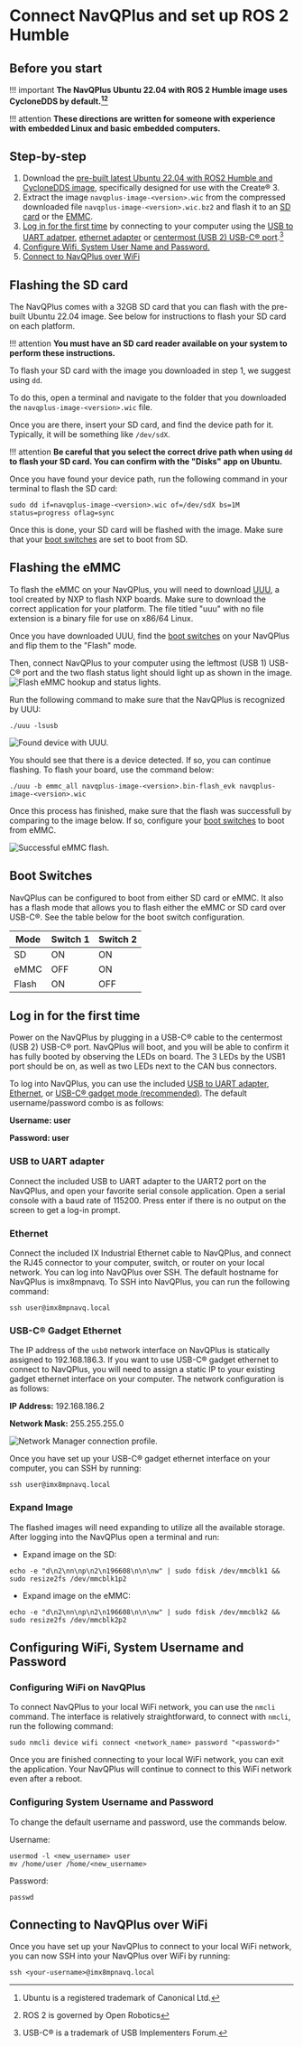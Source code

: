 # Connect NavQPlus and set up ROS 2 Humble

## Before you start
!!! important
    **The NavQPlus Ubuntu 22.04 with ROS 2 Humble image uses CycloneDDS by default.[^1][^3]**

!!! attention
    **These directions are written for someone with experience with embedded Linux and basic embedded computers.**

## Step-by-step
 
1. Download the [pre-built latest Ubuntu 22.04 with ROS2 Humble and CycloneDDS image](https://github.com/rudislabs/navqplus-create3-images/releases/latest), specifically designed for use with the Create® 3.
2. Extract the image `navqplus-image-<version>.wic` from the compressed downloaded file `navqplus-image-<version>.wic.bz2` and flash it to an [SD card](#flashing-the-sd-card) or the [EMMC](#flashing-the-emmc).
3. [Log in for the first time](#log-in-for-the-first-time) by connecting to your computer using the [USB to UART adatper](#usb-to-uart-adapter), [ethernet adapter](#ethernet) or [centermost (USB 2) USB-C® port](#usb-c-gadget-ethernet).[^2]
4. [Configure Wifi, System User Name and Password.](#configuring-wifi-system-username-and-password)
5. [Connect to NavQPlus over WiFi](#connecting-to-navqplus-over-wifi)

## Flashing the SD card
The NavQPlus comes with a 32GB SD card that you can flash with the pre-built Ubuntu 22.04 image. See below for instructions to flash your SD card on each platform.

!!! attention
    **You must have an SD card reader available on your system to perform these instructions.**

To flash your SD card with the image you downloaded in step 1, we suggest using `dd`.

To do this, open a terminal and navigate to the folder that you downloaded the `navqplus-image-<version>.wic` file.

Once you are there, insert your SD card, and find the device path for it. Typically, it will be something like `/dev/sdX`.

!!! attention
    **Be careful that you select the correct drive path when using `dd` to flash your SD card. You can confirm with the "Disks" app on Ubuntu.**

Once you have found your device path, run the following command in your terminal to flash the SD card:

```
sudo dd if=navqplus-image-<version>.wic of=/dev/sdX bs=1M status=progress oflag=sync
```

Once this is done, your SD card will be flashed with the image. Make sure that your [boot switches](#boot-switches) are set to boot from SD.

## Flashing the eMMC
To flash the eMMC on your NavQPlus, you will need to download [UUU](https://github.com/NXPmicro/mfgtools/releases/latest), a tool created by NXP to flash NXP boards. Make sure to download the correct application for your platform. The file titled "uuu" with no file extension is a binary file for use on x86/64 Linux.

Once you have downloaded UUU, find the [boot switches](#boot-switches) on your NavQPlus and flip them to the "Flash" mode.

Then, connect NavQPlus to your computer using the leftmost (USB 1) USB-C® port and the two flash status light should light up as shown in the image. 
![Flash eMMC hookup and status lights.](data/flash_hookup_lights.jpg "Flash eMMC hookup and status lights")


Run the following command to make sure that the NavQPlus is recognized by UUU:

```
./uuu -lsusb
```

![Found device with UUU.](data/uuu_ls.png "UUU found device")

You should see that there is a device detected. If so, you can continue flashing. To flash your board, use the command below:

```
./uuu -b emmc_all navqplus-image-<version>.bin-flash_evk navqplus-image-<version>.wic
```

Once this process has finished, make sure that the flash was successfull by comparing to the image below. If so, configure your [boot switches](#boot-switches) to boot from eMMC.

![Successful eMMC flash.](data/uuu_emmc.png "Flashed eMMC Successfully")

## Boot Switches

NavQPlus can be configured to boot from either SD card or eMMC. It also has a flash mode that allows you to flash either the eMMC or SD card over USB-C®. See the table below for the boot switch configuration.

| Mode  | Switch 1 | Switch 2 |
| ----- | -------- | -------- |
|  SD   |    ON    |    ON    |
| eMMC  |    OFF   |    ON    |
| Flash |    ON    |    OFF   |


## Log in for the first time

Power on the NavQPlus by plugging in a USB-C® cable to the centermost (USB 2) USB-C® port. NavQPlus will boot, and you will be able to confirm it has fully booted by observing the LEDs on board. The 3 LEDs by the USB1 port should be on, as well as two LEDs next to the CAN bus connectors.

To log into NavQPlus, you can use the included [USB to UART adapter](#usb-to-uart-adapter), [Ethernet](#ethernet), or [USB-C® gadget mode (recommended)](#usb-c-gadget-ethernet). The default username/password combo is as follows:

**Username: user**

**Password: user**

### USB to UART adapter
Connect the included USB to UART adapter to the UART2 port on the NavQPlus, and open your favorite serial console application. Open a serial console with a baud rate of 115200. Press enter if there is no output on the screen to get a log-in prompt. 

### Ethernet
Connect the included IX Industrial Ethernet cable to NavQPlus, and connect the RJ45 connector to your computer, switch, or router on your local network. You can log into NavQPlus over SSH. The default hostname for NavQPlus is imx8mpnavq. To SSH into NavQPlus, you can run the following command:

```
ssh user@imx8mpnavq.local
```

### USB-C® Gadget Ethernet
The IP address of the `usb0` network interface on NavQPlus is statically assigned to 192.168.186.3. If you want to use USB-C® gadget ethernet to connect to NavQPlus, you will need to assign a static IP to your existing gadget ethernet interface on your computer. The network configuration is as follows:

**IP Address:** 192.168.186.2

**Network Mask:** 255.255.255.0


![Network Manager connection profile.](data/usb_network.png "USB-C® gadget ethernet network connection")


Once you have set up your USB-C® gadget ethernet interface on your computer, you can SSH by running:

```
ssh user@imx8mpnavq.local
```

### Expand Image
The flashed images will need expanding to utilize all the available storage.
After logging into the NavQPlus open a terminal and run:

- Expand image on the SD:

```
echo -e "d\n2\nn\np\n2\n196608\n\n\nw" | sudo fdisk /dev/mmcblk1 && sudo resize2fs /dev/mmcblk1p2
```

- Expand image on the eMMC:

```
echo -e "d\n2\nn\np\n2\n196608\n\n\nw" | sudo fdisk /dev/mmcblk2 && sudo resize2fs /dev/mmcblk2p2
```

## Configuring WiFi, System Username and Password

### Configuring WiFi on NavQPlus
To connect NavQPlus to your local WiFi network, you can use the `nmcli` command. The interface is relatively straightforward, to connect with `nmcli`, run the following command:

```
sudo nmcli device wifi connect <network_name> password "<password>"
```

Once you are finished connecting to your local WiFi network, you can exit the application. Your NavQPlus will continue to connect to this WiFi network even after a reboot.

### Configuring System Username and Password

To change the default username and password, use the commands below.

Username:
```
usermod -l <new_username> user
mv /home/user /home/<new_username>
```

Password:
```
passwd
```

## Connecting to NavQPlus over WiFi
Once you have set up your NavQPlus to connect to your local WiFi network, you can now SSH into your NavQPlus over WiFi by running:

```
ssh <your-username>@imx8mpnavq.local
```

[^1]: Ubuntu is a registered trademark of Canonical Ltd.
[^2]: USB-C® is a trademark of USB Implementers Forum.
[^3]: ROS 2 is governed by Open Robotics
